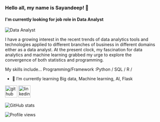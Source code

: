 ### Hello all, my name is Sayandeep! 👋
#### I'm currently looking for job role in Data Analyst
![Data Analyst](https://media-exp1.licdn.com/dms/image/C5616AQHStwUwcEE_fg/profile-displaybackgroundimage-shrink_200_800/0/1622669153587?e=1647475200&v=beta&t=ZvsJpwCsmmD-KLsnRpjD3zAPyvspgfauA2bNZ3RZcUk)

I have a growing interest in the recent trends of data analytics tools and technologies applied to different branches of business in different domains either as a data analyst. At the present clock, my fascination for data analytics and machine learning grabbed my urge to explore the convergence of both statistics and programming.

My skills include... 
Programming/Framework :Python / SQL / R / 

- 🌱 I’m currently learning Big data, Machine learning, AI, Flask


[<img src='https://cdn.jsdelivr.net/npm/simple-icons@3.0.1/icons/github.svg' alt='github' height='40'>](https://github.com/Sayandeep-Datascience)  [<img src='https://cdn.jsdelivr.net/npm/simple-icons@3.0.1/icons/linkedin.svg' alt='linkedin' height='40'>](https://www.linkedin.com/in/https://www.linkedin.com/in/sayandeepsinha16//)  

![GitHub stats](https://github-readme-stats.vercel.app/api?username=Sayandeep-Datascience&show_icons=true)  

![Profile views](https://gpvc.arturio.dev/Sayandeep-Datascience)  
